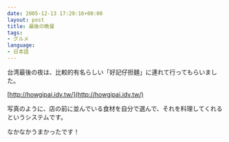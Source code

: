 ```yaml
---
date: 2005-12-13 17:29:16+00:00
layout: post
title: 最後の晩餐
tags:
- グルメ
language:
- 日本語
---
```


台湾最後の夜は、比較的有名らしい「好記仔担麺」に連れて行ってもらいました。

[http://howgipai.idv.tw/](http://howgipai.idv.tw/)

写真のように、店の前に並んでいる食材を自分で選んで、それを料理してくれるというシステムです。

なかなかうまかったです！
